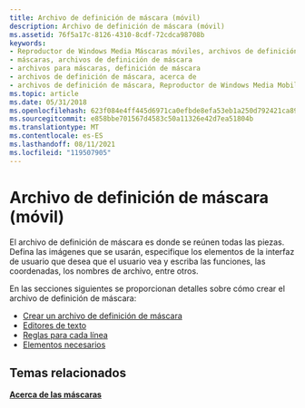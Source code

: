 ```yaml
---
title: Archivo de definición de máscara (móvil)
description: Archivo de definición de máscara (móvil)
ms.assetid: 76f5a17c-8126-4310-8cdf-72cdca98708b
keywords:
- Reproductor de Windows Media Máscaras móviles, archivos de definición de máscara
- máscaras, archivos de definición de máscara
- archivos para máscaras, definición de máscara
- archivos de definición de máscara, acerca de
- archivos de definición de máscara, Reproductor de Windows Media Mobile
ms.topic: article
ms.date: 05/31/2018
ms.openlocfilehash: 623f084e4ff445d6971ca0efbde8efa53eb1a250d792421ca898d8081a632695
ms.sourcegitcommit: e858bbe701567d4583c50a11326e42d7ea51804b
ms.translationtype: MT
ms.contentlocale: es-ES
ms.lasthandoff: 08/11/2021
ms.locfileid: "119507905"
---
```

# <a name="skin-definition-file-mobile"></a>Archivo de definición de máscara (móvil)

El archivo de definición de máscara es donde se reúnen todas las piezas. Defina las imágenes que se usarán, especifique los elementos de la interfaz de usuario que desea que el usuario vea y escriba las funciones, las coordenadas, los nombres de archivo, entre otros.

En las secciones siguientes se proporcionan detalles sobre cómo crear el archivo de definición de máscara:

-   [Crear un archivo de definición de máscara](creating-a-skin-definition-file.md)
-   [Editores de texto](text-editors.md)
-   [Reglas para cada línea](rules-for-each-line.md)
-   [Elementos necesarios](required-elements.md)

## <a name="related-topics"></a>Temas relacionados

<dl> <dt>

[**Acerca de las máscaras**](about-skins-mobile.md)
</dt> </dl>

 

 




